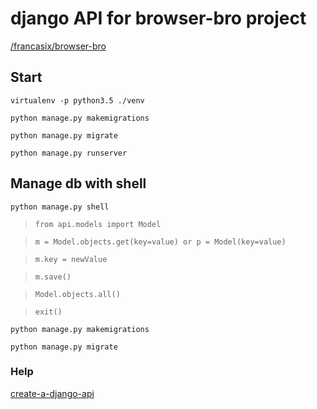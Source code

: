 # django API for browser-bro project[/francasix/browser-bro](https://github.com/francasix/browser-bro.git)## Start`virtualenv -p python3.5 ./venv``python manage.py makemigrations``python manage.py migrate``python manage.py runserver`## Manage db with shell`python manage.py shell`> `from api.models import Model`> `m = Model.objects.get(key=value) or p = Model(key=value)`> `m.key = newValue`> `m.save()`> `Model.objects.all()`> `exit()``python manage.py makemigrations``python manage.py migrate`### Help[create-a-django-api](https://codeburst.io/create-a-django-api-in-under-20-minutes-2a082a60f6f3)
